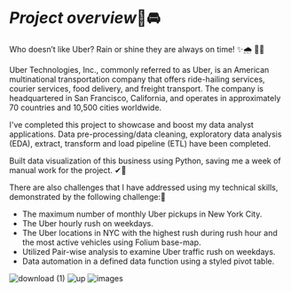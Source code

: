 

# *Project overview*🚗🚘


Who doesn’t like Uber? Rain or shine they are always on time! ✨🌧️ 👍🏾



Uber Technologies, Inc., commonly referred to as Uber, is an American multinational transportation company that offers ride-hailing services, courier services, food delivery, and freight transport. The company is headquartered in San Francisco, California, and operates in approximately 70 countries and 10,500 cities worldwide.

I've completed this project to showcase and boost my data analyst applications. Data pre-processing/data cleaning, exploratory data analysis (EDA), extract, transform and load pipeline (ETL) have been completed.

Built data visualization of this business using Python, saving me a week of manual work for the project. ✔💯

There are also challenges that I have addressed using my technical skills, demonstrated by the following challenge:🎯

- The maximum number of monthly Uber pickups in New York City.
- The Uber hourly rush on weekdays.
- The Uber locations in NYC with the highest rush during rush hour and the most active vehicles using Folium base-map.
- Utilized Pair-wise analysis to examine Uber traffic rush on weekdays.
- Data automation in a defined data function using a styled pivot table.

![download (1)](https://github.com/Huda30/Uber/assets/130062839/0dc33649-53c9-4e13-84af-fe1f3f57b7c0)  ![up](https://github.com/Huda30/Uber/assets/130062839/d263296b-ddb6-4866-85b9-adf88900207c)  ![images](https://github.com/Huda30/Uber/assets/130062839/1efb41b5-9a14-4c60-9fec-1df41645d74d)




